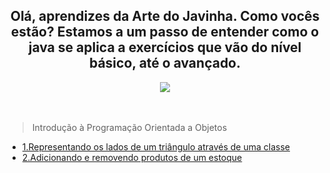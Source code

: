 <div>
<h2 align="center"> Olá, aprendizes da Arte do Javinha. Como vocês estão? Estamos a um passo de entender como o java se aplica a exercícios que vão do nível básico, até o avançado.</h2>
</div>

<div align="center">
  <img src="https://www.stylus.co.za/wp-content/uploads/2022/12/java-banner.png"> </img>
</div> <br> <br>


> Introdução à Programação Orientada a Objetos
- [1.Representando os lados de um triângulo através de uma classe](./ladosDeUmTriangulo)
- [2.Adicionando e removendo produtos de um estoque](./estoqueEQuantidade)

